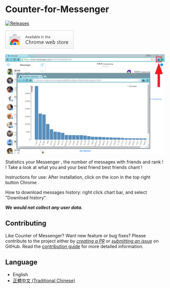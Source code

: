 # Counter-for-Messenger

[![Releases](https://img.shields.io/github/release/ALiangLiang/Counter-for-Messenger.svg)](https://github.com/ALiangLiang/Counter-for-Messenger/releases/latest)

[![Install from Chrome Web Store](.github/assets/tryitnowbutton_small.png)](https://chrome.google.com/webstore/detail/ldlagicdigidgnhniajpmoddkoakdoca)

![DEMO](.github/assets/screenshot1.png)

Statistics your Messenger , the number of messages with friends and rank ! !
Take a look at what you and your best friend best friends chant !

Instructions for use:
After installation, click on the icon in the top right button Chrome .

How to download messages history:
right click chart bar, and select "Download history".

***We would not collect any user data.***

## Contributing

Like Counter of Messenger? Want new feature or bug fixes?
Please contribute to the project either by [_creating a PR_](https://github.com/ALiangLiang/Counter-for-Messenger/compare) or [_submitting an issue_](https://github.com/ALiangLiang/Counter-for-Messenger/issues/new) on GitHub.
Read the [contribution guide](.github/CONTRIBUTING.md) for more detailed information.

## Language

- English
- [正體中文 (Traditional Chinese)](README-zh-TW.md)
